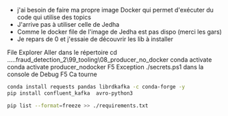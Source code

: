 * j'ai besoin de faire ma propre image Docker qui permet d'exécuter du code qui utilise des topics 
* J'arrive pas à utiliser celle de Jedha
* Comme le docker file de l'image de Jedha est pas dispo (merci les gars)
* Je repars de 0 et j'essaie de découvrir les lib à installer

File Explorer
Aller dans le répertoire cd .....fraud_detection_2\99_tooling\08_producer_no_docker
conda activate conda activate producer_nodocker
F5
Exception
./secrets.ps1 dans la console de Debug
F5
Ca tourne


<!-- conda install pandas -c conda-forge -y
conda install requests
conda install librdkafka -c conda-forge -->


```bash
conda install requests pandas librdkafka -c conda-forge -y
pip install confluent_kafka  avro-python3
```


```bash
pip list --format=freeze >> ./requirements.txt
```
